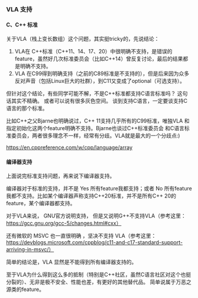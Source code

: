 ### VLA 支持

#### C、C++ 标准

关于VLA（栈上变长数组）这个问题，其实挺tricky的，先说结论：

1. VLA在 C++标准（C++11、14、17、20）中很明确不支持，是错误的feature，虽然好几次标准委员会（比如C++14）曾反复讨论，最后的结果都是明确不支持。
2. VLA 在C99得到明确支持（之前的C89标准是不支持的），但是后来因为众多反对声音（包括Linux巨大的社群），到C11又变成了optional（可选支持）。


但针对这个结论，有些同学可能不解，不是C++标准都支持C语言标准吗？ 这句话其实不精确。 或者可以说有很多灰色空间。 谈到支持C语言，一定要谈支持C语言的那个标准。

比如C++之父Bjarne也明确说过，C++ 11支持几乎所有的C99标准，唯独VLA 和 指定初始化这两个feature明确不支持。Bjarne也谈过C++标准委员会 和C语言标准委员会，两者很多理念不一样，经常有分歧。VLA就是最大的一个分歧点:) 

https://en.cppreference.com/w/cpp/language/array

#### 编译器支持

上面说完标准支持问题，再来说下编译器支持。

编译器对于标准的支持，并不是 Yes 所有feature我都支持；或者 No 所有feature 我都不支持。比如某个编译器声称支持C++20标准，并不是所有C++ 20的feature，某个编译器都支持。 

对于VLA来说， GNU官方说明支持， 但是又说明G++不支持VLA（参考这里：https://gcc.gnu.org/gcc-5/changes.html#cxx）

还有微软的 MSVC 也一直很明确 ，坚决不支持 VLA（参考这里：https://devblogs.microsoft.com/cppblog/c11-and-c17-standard-support-arriving-in-msvc/）

简单的结论是，VLA 显然是不能得到所有编译器支持的。

至于VLA为什么得到这么多的抵制（特别是C++社区，虽然C语言社区对这个也挺分裂的）、无非是极不安全、性能也差，有更好的其他替代品。 简单说属于万恶之源类的feature。
